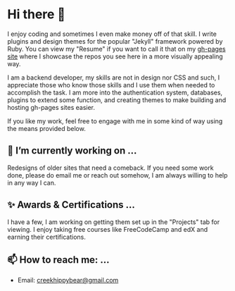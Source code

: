 # Hi there 👋

I enjoy coding and sometimes I even make money off of that skill. I write plugins and design themes for the popular "Jekyll" framework powered by Ruby. You can view my "Resume" if you want to call it that on my [gh-pages site](https://leatheresque.github.io/) where I showcase the repos you see here in a more visually appealing way.

I am a backend developer, my skills are not in design nor CSS and such, I appreciate those who know those skills and I use them when needed to accomplish the task. I am more into the authentication system, databases, plugins to extend some function, and creating themes to make building and hosting gh-pages sites easier.

If you like my work, feel free to engage with me in some kind of way using the means provided below. 

## 🔭 I’m currently working on ...

Redesigns of older sites that need a comeback. If you need some work done, please do email me or reach out somehow, I am always willing to help in any way I can.

## ✨ Awards & Certifications ...

I have a few, I am working on getting them set up in the "Projects" tab for viewing. I enjoy taking free courses like FreeCodeCamp and edX and earning their certifications. 

## 📫 How to reach me: ...

- Email: [creekhippybear@gmail.com](mailto:creekhippybear@gmail.com)

<!--
**leatheresque/leatheresque** is a ✨ _special_ ✨ repository because its `README.md` (this file) appears on your GitHub profile.

Here are some ideas to get you started:

- 🔭 I’m currently working on ...
- 🌱 I’m currently learning ...
- 👯 I’m looking to collaborate on ...
- 🤔 I’m looking for help with ...
- 💬 Ask me about ...
- 📫 How to reach me: ...
- 😄 Pronouns: ...
- ⚡ Fun fact: ...
-->
